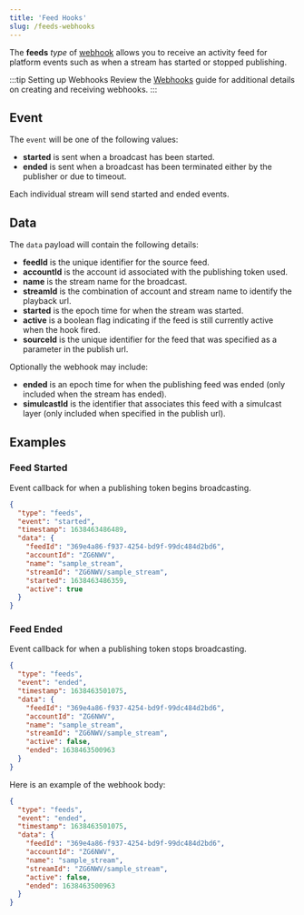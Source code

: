 ```yaml
---
title: 'Feed Hooks'
slug: /feeds-webhooks
---
```


The **feeds** _type_ of [webhook](/millicast/webhooks/index.mdx) allows you to receive an activity feed for platform events such as when a stream has started or stopped publishing.

:::tip Setting up Webhooks
Review the [Webhooks](/millicast/webhooks/index.mdx) guide for additional details on creating and receiving webhooks.
:::

## Event

The `event` will be one of the following values:

- **started** is sent when a broadcast has been started.
- **ended** is sent when a broadcast has been terminated either by the publisher or due to timeout.

Each individual stream will send started and ended events.

## Data

The `data` payload will contain the following details:

- **feedId** is the unique identifier for the source feed.
- **accountId** is the account id associated with the publishing token used.
- **name** is the stream name for the broadcast.
- **streamId** is the combination of account and stream name to identify the playback url.
- **started** is the epoch time for when the stream was started.
- **active** is a boolean flag indicating if the feed is still currently active when the hook fired.
- **sourceId** is the unique identifier for the feed that was specified as a parameter in the publish url.

Optionally the webhook may include:

- **ended** is an epoch time for when the publishing feed was ended (only included when the stream has ended).
- **simulcastId** is the identifier that associates this feed with a simulcast layer (only included when specified in the publish url).

## Examples

### Feed Started

Event callback for when a publishing token begins broadcasting.

```json title="started feed webhook body"
{
  "type": "feeds",
  "event": "started",
  "timestamp": 1638463486489,
  "data": {
    "feedId": "369e4a86-f937-4254-bd9f-99dc484d2bd6",
    "accountId": "ZG6NWV",
    "name": "sample_stream",
    "streamId": "ZG6NWV/sample_stream",
    "started": 1638463486359,
    "active": true
  }
}
```

### Feed Ended

Event callback for when a publishing token stops broadcasting.

```json title="ended feed webhook body"
{
  "type": "feeds",
  "event": "ended",
  "timestamp": 1638463501075,
  "data": {
    "feedId": "369e4a86-f937-4254-bd9f-99dc484d2bd6",
    "accountId": "ZG6NWV",
    "name": "sample_stream",
    "streamId": "ZG6NWV/sample_stream",
    "active": false,
    "ended": 1638463500963
  }
}
```

Here is an example of the webhook body:

```json title="ended feed webhook body"
{
  "type": "feeds",
  "event": "ended",
  "timestamp": 1638463501075,
  "data": {
    "feedId": "369e4a86-f937-4254-bd9f-99dc484d2bd6",
    "accountId": "ZG6NWV",
    "name": "sample_stream",
    "streamId": "ZG6NWV/sample_stream",
    "active": false,
    "ended": 1638463500963
  }
}
```
